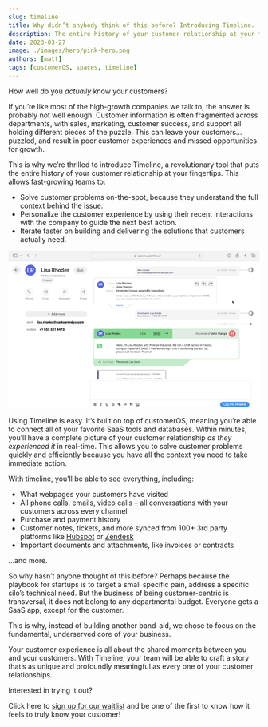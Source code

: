```yaml
---
slug: timeline
title: Why didn’t anybody think of this before? Introducing Timeline.
description: The entire history of your customer relationship at your fingertips.
date: 2023-03-27
image: ./images/hero/pink-hero.png
authors: [matt]
tags: [customerOS, spaces, timeline]
---
```


How well do you *actually* know your customers?

If you’re like most of the high-growth companies we talk to, the answer is probably not well enough.  Customer information is often fragmented across departments, with sales, marketing, customer success, and support all holding different pieces of the puzzle.  This can leave your customers… puzzled, and result in poor customer experiences and missed opportunities for growth.

<!--truncate-->

This is why we’re thrilled to introduce Timeline, a revolutionary tool that puts the entire history of your customer relationship at your fingertips.  This allows fast-growing teams to:

- Solve customer problems on-the-spot, because they understand the full context behind the issue.
- Personalize the customer experience by using their recent interactions with the company to guide the next best action.
- Iterate faster on building and delivering the solutions that customers actually need.

![Animation of the Timeline](images/Timeline-mousing.gif)

Using Timeline is easy.  It’s built on top of customerOS, meaning you’re able to connect all of your favorite SaaS tools and databases.  Within minutes, you’ll have a complete picture of your customer relationship *as they experienced it* in real-time.  This allows you to solve customer problems quickly and efficiently because you have all the context you need to take immediate action.

With timeline, you’ll be able to see everything, including:

- What webpages your customers have visited
- All phone calls, emails, video calls – all conversations with your customers across every channel
- Purchase and payment history
- Customer notes, tickets, and more synced from 100+ 3rd party platforms like [Hubspot][hubspot] or [Zendesk][zendesk]
- Important documents and attachments, like invoices or contracts

…and more.  

So why hasn’t anyone thought of this before? Perhaps because the playbook for startups is to target a small specific pain, address a specific silo’s technical need. But the business of being customer-centric is transversal, it does not belong to any departmental budget. Everyone gets a SaaS app, except for the customer.

This is why, instead of building another band-aid, we chose to focus on the fundamental, underserved core of your business. 

Your customer experience is all about the shared moments between you and your customers.  With Timeline, your team will be able to craft a story that’s as unique and profoundly meaningful as every one of your customer relationships.  

Interested in trying it out?  

Click here to [sign up for our waitlist][waitlist] and be one of the first to know how it feels to truly know your customer!  

<!---References--->

[hubspot]: https://www.openline.ai/guides/connectors/hubspot
[waitlist]: https://www.openline.ai/
[zendesk]: https://www.openline.ai/guides/connectors/zendesk-support